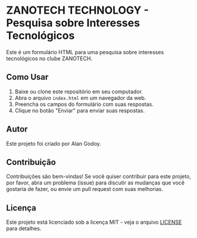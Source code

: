 # ZANOTECH TECHNOLOGY - Pesquisa sobre Interesses Tecnológicos

Este é um formulário HTML para uma pesquisa sobre interesses tecnológicos no clube ZANOTECH.

## Como Usar

1. Baixe ou clone este repositório em seu computador.
2. Abra o arquivo `index.html` em um navegador da web.
3. Preencha os campos do formulário com suas respostas.
4. Clique no botão "Enviar" para enviar suas respostas.

## Autor

Este projeto foi criado por Alan Godoy.

## Contribuição

Contribuições são bem-vindas! Se você quiser contribuir para este projeto, por favor, abra um problema (issue) para discutir as mudanças que você gostaria de fazer, ou envie um pull request com suas melhorias.

## Licença

Este projeto está licenciado sob a licença MIT - veja o arquivo [LICENSE](LICENSE) para detalhes.
